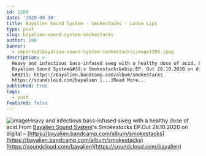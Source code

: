 ```yaml
---
id: 1280
date: '2020-09-30'
title: Bayalien Sound System - Smokestacks - Loose Lips
type: post
slug: bayalien-sound-system-smokestacks
author: 100
banner:
  - imported\bayalien-sound-system-smokestacks\image1280.jpeg
description: >-
  Heavy and infectious bass-infused sweg with a healthy dose of acid. From
  Bayalien Sound System&#39;s Smokestacks&nbsp;EP. Out 28.10.2020 on digital
  &#8211; https://bayalien.bandcamp.com/album/smokestacks
  https://soundcloud.com/bayalien [...]Read More...
published: true
tags:
  - post
featured: false
---
```

![image](../imported\bayalien-sound-system-smokestacks\image1280.jpeg)Heavy and infectious bass-infused sweg with a healthy dose of acid.From [Bayalien Sound System](https://bayalien.bandcamp.com/)'s _Smokestacks_ EP.Out 28.10.2020 on digital – [https://bayalien.bandcamp.com/album/smokestacks](https://bayalien.bandcamp.com/album/smokestacks)  
[](https://soundcloud.com/bayalien)[https://soundcloud.com/bayalien](https://soundcloud.com/bayalien)